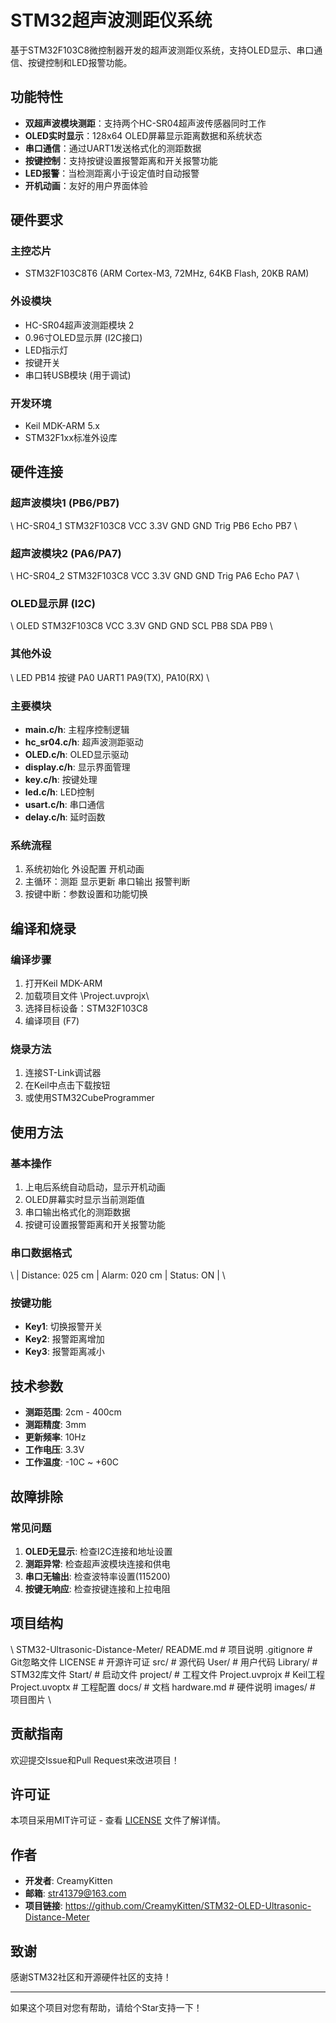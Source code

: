 # STM32超声波测距仪系统

基于STM32F103C8微控制器开发的超声波测距仪系统，支持OLED显示、串口通信、按键控制和LED报警功能。

##  功能特性

- **双超声波模块测距**：支持两个HC-SR04超声波传感器同时工作
- **OLED实时显示**：128x64 OLED屏幕显示距离数据和系统状态
- **串口通信**：通过UART1发送格式化的测距数据
- **按键控制**：支持按键设置报警距离和开关报警功能
- **LED报警**：当检测距离小于设定值时自动报警
- **开机动画**：友好的用户界面体验

##  硬件要求

### 主控芯片
- STM32F103C8T6 (ARM Cortex-M3, 72MHz, 64KB Flash, 20KB RAM)

### 外设模块
- HC-SR04超声波测距模块  2
- 0.96寸OLED显示屏 (I2C接口)
- LED指示灯
- 按键开关
- 串口转USB模块 (用于调试)

### 开发环境
- Keil MDK-ARM 5.x
- STM32F1xx标准外设库

##  硬件连接

### 超声波模块1 (PB6/PB7)
\\
HC-SR04_1    STM32F103C8
VCC         3.3V
GND         GND
Trig        PB6
Echo        PB7
\\

### 超声波模块2 (PA6/PA7)
\\
HC-SR04_2    STM32F103C8
VCC         3.3V
GND         GND
Trig        PA6
Echo        PA7
\\

### OLED显示屏 (I2C)
\\
OLED         STM32F103C8
VCC         3.3V
GND         GND
SCL         PB8
SDA         PB9
\\

### 其他外设
\\
LED         PB14
按键         PA0
UART1       PA9(TX), PA10(RX)
\\


### 主要模块
- **main.c/h**: 主程序控制逻辑
- **hc_sr04.c/h**: 超声波测距驱动
- **OLED.c/h**: OLED显示驱动
- **display.c/h**: 显示界面管理
- **key.c/h**: 按键处理
- **led.c/h**: LED控制
- **usart.c/h**: 串口通信
- **delay.c/h**: 延时函数

### 系统流程
1. 系统初始化  外设配置  开机动画
2. 主循环：测距  显示更新  串口输出  报警判断
3. 按键中断：参数设置和功能切换

##  编译和烧录

### 编译步骤
1. 打开Keil MDK-ARM
2. 加载项目文件 \Project.uvprojx\
3. 选择目标设备：STM32F103C8
4. 编译项目 (F7)

### 烧录方法
1. 连接ST-Link调试器
2. 在Keil中点击下载按钮
3. 或使用STM32CubeProgrammer

##  使用方法

### 基本操作
1. 上电后系统自动启动，显示开机动画
2. OLED屏幕实时显示当前测距值
3. 串口输出格式化的测距数据
4. 按键可设置报警距离和开关报警功能

### 串口数据格式
\\
| Distance: 025 cm | Alarm: 020 cm | Status: ON |
\\

### 按键功能
- **Key1**: 切换报警开关
- **Key2**: 报警距离增加
- **Key3**: 报警距离减小

##  技术参数

- **测距范围**: 2cm - 400cm
- **测距精度**: 3mm
- **更新频率**: 10Hz
- **工作电压**: 3.3V
- **工作温度**: -10C ~ +60C

##  故障排除

### 常见问题
1. **OLED无显示**: 检查I2C连接和地址设置
2. **测距异常**: 检查超声波模块连接和供电
3. **串口无输出**: 检查波特率设置(115200)
4. **按键无响应**: 检查按键连接和上拉电阻

##  项目结构

\\
STM32-Ultrasonic-Distance-Meter/
 README.md                 # 项目说明
 .gitignore               # Git忽略文件
 LICENSE                  # 开源许可证
 src/                     # 源代码
    User/               # 用户代码
    Library/            # STM32库文件
    Start/              # 启动文件
 project/                 # 工程文件
    Project.uvprojx     # Keil工程
    Project.uvoptx      # 工程配置
 docs/                    # 文档
     hardware.md         # 硬件说明
     images/             # 项目图片
\\

##  贡献指南

欢迎提交Issue和Pull Request来改进项目！

##  许可证

本项目采用MIT许可证 - 查看 [LICENSE](LICENSE) 文件了解详情。

##  作者

- **开发者**: CreamyKitten
- **邮箱**: str41379@163.com
- **项目链接**: https://github.com/CreamyKitten/STM32-OLED-Ultrasonic-Distance-Meter

##  致谢

感谢STM32社区和开源硬件社区的支持！

---

 如果这个项目对您有帮助，请给个Star支持一下！
